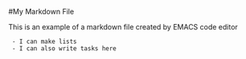 #My Markdown File

This is an example of a markdown file created by EMACS code editor

     - I can make lists
     - I can also write tasks here
